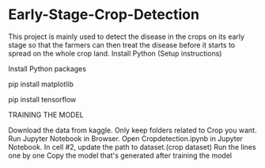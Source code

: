 # Early-Stage-Crop-Detection
This project is mainly used to detect the disease in the crops on its early stage so that the farmers can then treat the disease before it starts to spread on the whole crop land.
Install Python (Setup instructions)

Install Python packages

pip install matplotlib

pip install tensorflow

TRAINING THE MODEL


Download the data from kaggle.
Only keep folders related to Crop you want.
Run Jupyter Notebook in Browser.
Open Cropdetection.ipynb in Jupyter Notebook.
In cell #2, update the path to dataset.(crop dataset)
Run the lines one by one
Copy the model that's generated after training the model


